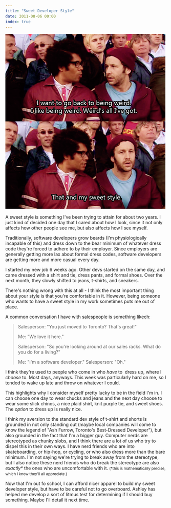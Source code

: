 ```yaml
---
title: "Sweet Developer Style"
date: 2011-08-06 00:00
index: true
---
```


 ![](/img/import/blog/2011/08/dev-style/94012CB4AF9341E18B9333A8FD85DFA3.png)

A sweet style is something I've been trying to attain for about two years. I just kind of decided one day that I cared about how I look, since it not only affects how other people see me, but also affects how I see myself.

Traditionally, software developers grow beards (I'm physiologically incapable of this) and dress down to the bear minimum of whatever dress code they're forced to adhere to by their employer. Since employers are generally getting more lax about formal dress codes, software developers are getting more and more casual every day.

I started my new job 6 weeks ago. Other devs started on the same day, and came dressed with a shirt and tie, dress pants, and formal shoes. Over the next month, they slowly shifted to jeans, t-shirts, and sneakers.

There's nothing wrong with this at all - I think the most important thing about your style is that you're comfortable in it. However, being someone who wants to have a sweet style in my work sometimes puts me out of place.

A common conversation I have with salespeople is something likech:

> Salesperson: "You just moved to Toronto? That's great!" 
> 
> Me: "We love it here." 
>
> Salesperson: "So you're looking around at our sales racks. What do you do for a living?" 
> 
> Me: "I'm a software developer." 
> Salesperson: "Oh."

I think they're used to people who come in who _have_ to &nbsp;dress up, where I _choose_ to. Most days, anyways. This week was particularly hard on me, so I tended to wake up late and throw on whatever I could.

This highlights why I consider myself pretty lucky to be in the field I'm in. I can choose one day to wear chucks and jeans and the next day choose to wear some slick chinos, a nice plaid shirt, knit purple tie, and sweet shoes. The _option_ to dress up is really nice.

I think my aversion to the standard dev style of t-shirt and shorts is grounded in not only standing out (maybe local companies will come to know the legend of "Ash Furrow, Toronto's Best-Dressed Developer"), but also grounded in the fact that I'm a bigger guy. Computer nerds are stereotyped as chunky slobs, and I think there are a lot of us who try to dispel this in their own ways. I have nerd friends who are into skateboarding, or hip-hop, or cycling, or who also dress more than the bare minimum. I'm not saying we're trying to break away from the stereotype, but I also notice these nerd friends who do break the stereotype are also _exactly\*_ the ones who are uncomfortable with it. <small>(*this is mathematically precise, which I know they'll all appreciate.)</small>

Now that I'm out fo school, I can afford nicer apparel to build my sweet developer style, but have to be careful not to go overboard. Ashley has helped me develop a sort of litmus test for determining if I should buy something. Maybe I'll detail it next time.

<!-- more -->
